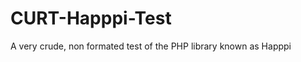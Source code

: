 CURT-Happpi-Test
================

A very crude, non formated test of the PHP library known as Happpi